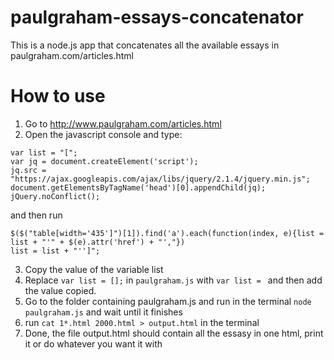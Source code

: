 # paulgraham-essays-concatenator
This is a node.js app that concatenates all the available essays in paulgraham.com/articles.html

# How to use
1. Go to http://www.paulgraham.com/articles.html
2. Open the javascript console and type:
```
var list = "[";
var jq = document.createElement('script');
jq.src = "https://ajax.googleapis.com/ajax/libs/jquery/2.1.4/jquery.min.js";
document.getElementsByTagName('head')[0].appendChild(jq);
jQuery.noConflict();
```
and then run 
```
$($("table[width='435']")[1]).find('a').each(function(index, e){list = list + "'" + $(e).attr('href') + "',"})
list = list + "'']";
```
3. Copy the value of the variable list
4. Replace `var list = [];` in `paulgraham.js` with `var list = ` and then add the value copied.
5. Go to the folder containing paulgraham.js and run in the terminal `node paulgraham.js` and wait until it finishes
6. run `cat 1*.html 2000.html > output.html` in the terminal
7. Done, the file output.html should contain all the essasy in one html, print it or do whatever you want it with